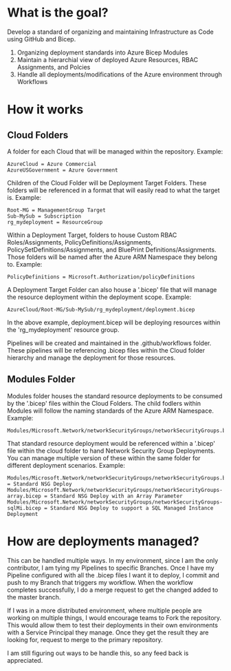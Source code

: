 # What is the goal?
Develop a standard of organizing and maintaining Infrastructure as Code using GitHub and Bicep.

1. Organizing deployment standards into Azure Bicep Modules
2. Maintain a hierarchial view of deployed Azure Resources, RBAC Assignments, and Polcies
3. Handle all deployments/modifications of the Azure environment through Workflows

# How it works

## Cloud Folders
A folder for each Cloud that will be managed within the repository.  Example:

    AzureCloud = Azure Commercial
    AzureUSGovernment = Azure Government

Children of the Cloud Folder will be Deployment Target Folders. These folders will be referenced in a format that will easily read to what the target is. Example:

    Root-MG = ManagementGroup Target
    Sub-MySub = Subscription
    rg_mydeployment = ResourceGroup

Within a Deployment Target, folders to house Custom RBAC Roles/Assignments, PolicyDefinitions/Assignments, PolicySetDefinitions/Assignments, and BluePrint Definitions/Assignments.  Those folders will be named after the Azure ARM Namespace they belong to.  Example:

    PolicyDefinitions = Microsoft.Authorization/policyDefinitions

A Deployment Target Folder can also house a '.bicep' file that will manage the resource deployment within the deployment scope.  Example:

    AzureCloud/Root-MG/Sub-MySub/rg_mydeployment/deployment.bicep

In the above example, deployment.bicep will be deploying resources within the 'rg_mydeployment' resource group.

Pipelines will be created and maintained in the .github/workflows folder.  These pipelines will be referencing .bicep files within the Cloud folder hierarchy and manage the deployment for those resources.  

## Modules Folder
Modules folder houses the standard resource deployments to be consumed by the '.bicep' files within the Cloud Folders.  The child fodlers within Modules will follow the naming standards of the Azure ARM Namespace.  Example:

    Modules/Microsoft.Network/networkSecurityGroups/networkSecurityGroups.bicep

That standard resource deployment would be referenced within a '.bicep' file within the cloud folder to hand Network Security Group Deployments.  You can manage multiple version of these within the same folder for different deployment scenarios.  Example:

    Modules/Microsoft.Network/networkSecurityGroups/networkSecurityGroups.bicep = Standard NSG Deploy
    Modules/Microsoft.Network/networkSecurityGroups/networkSecurityGroups-array.bicep = Standard NSG Deploy with an Array Parameter
    Modules/Microsoft.Network/networkSecurityGroups/networkSecurityGroups-sqlMi.bicep = Standard NSG Deploy to support a SQL Managed Instance Deployment

# How are deployments managed?
This can be handled multiple ways.  In my environment, since I am the only contributor, I am tying my Pipelines to specific Branches.  Once I have my Pipeline configured with all the .bicep files I want it to deploy, I commit and push to my Branch that triggers my workflow.  When the workflow completes successfully, I do a merge request to get the changed added to the master branch.  

If I was in a more distributed environment, where multiple people are working on multiple things, I would encourage teams to Fork the repository.  This would allow them to test their deployments in their own environments with a Service Principal they manage.  Once they get the result they are looking for, request to merge to the primary repository.  

I am still figuring out ways to be handle this, so any feed back is appreciated.  